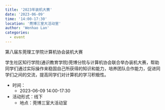 ```yaml
---
title: '2023年装机大赛'
date: '2023-06-09'
time: '14:00-17:30'
location: '莞博三室大活动室'
author: 'Wenhao Lan'
categories:
  - event
---
```


第八届东莞理工学院计算机协会装机大赛

学生社区知行学院(通识教育学院)莞博分院与计算机协会联合举办装机大赛，帮助同学们通过实际操作来稳固自己所获得的知识和能力，培养团队合作能力，促进同学们之间的交流，提高同学们对计算机的学习积极性。

- 时间：
  - 2023-06-09 14:00-17:30
- 活动形式：线下
  - 地点：莞博三室大活动室

